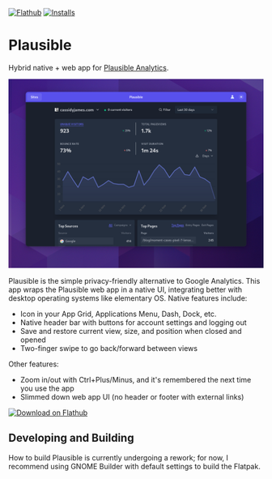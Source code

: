 [![Flathub](https://img.shields.io/flathub/v/com.cassidyjames.plausible?logo=flathub&logoColor=white&style=for-the-badge)][flathub]
[![Installs](https://img.shields.io/flathub/downloads/com.cassidyjames.plausible?label=Installs&logo=flathub&logoColor=white&style=for-the-badge)][flathub]

# Plausible

Hybrid native + web app for [Plausible Analytics](https://plausible.io).

![Screenshot](data/screenshots/dashboard-dark.png)

Plausible is the simple privacy-friendly alternative to Google Analytics. This app wraps the Plausible web app in a native UI, integrating better with desktop operating systems like elementary OS. Native features include:

- Icon in your App Grid, Applications Menu, Dash, Dock, etc.
- Native header bar with buttons for account settings and logging out
- Save and restore current view, size, and position when closed and opened
- Two-finger swipe to go back/forward between views

Other features:

- Zoom in/out with Ctrl+Plus/Minus, and it's remembered the next time you use the app
- Slimmed down web app UI (no header or footer with external links)

<a href='https://flathub.org/apps/details/com.cassidyjames.plausible'><img width='180' alt='Download on Flathub' src='https://flathub.org/assets/badges/flathub-badge-en.svg' /></a>

## Developing and Building

How to build Plausible is currently undergoing a rework; for now, I recommend using GNOME Builder with default settings to build the Flatpak.

[flathub]: https://flathub.org/apps/details/com.cassidyjames.plausible
